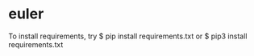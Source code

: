 # euler
To install requirements, try $ pip install requirements.txt or $ pip3
install requirements.txt
